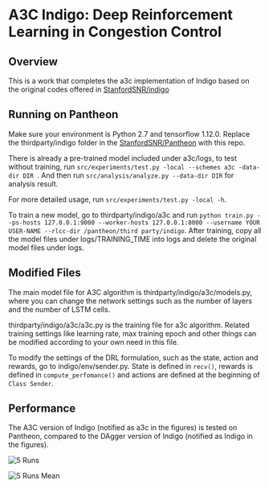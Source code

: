 # A3C Indigo: Deep Reinforcement Learning in Congestion Control
## Overview
This is a work that completes the a3c implementation of Indigo based on the original codes offered in [StanfordSNR/indigo](https://github.com/StanfordSNR/indigo)

## Running on Pantheon
Make sure your environment is Python 2.7 and tensorflow 1.12.0. Replace the thirdparty/indigo folder in the [StanfordSNR/Pantheon](https://github.com/StanfordSNR/pantheon) with this repo.

There is already a pre-trained model included under a3c/logs, to test without training, run ```src/experiments/test.py -local --schemes a3c -data-dir DIR ```. And then run ```src/analysis/analyze.py --data-dir DIR``` for analysis result. 

For more detailed usage, run ```src/experiments/test.py -local -h```.

To train a new model, go to thirdparty/indigo/a3c and run ```python train.py --ps-hosts 127.0.0.1:9000 --worker-hosts 127.0.0.1:8000 --username YOUR USER-NAME --rlcc-dir /pantheon/third party/indigo```. After training, copy all the model files under logs/TRAINING_TIME into logs and delete the original model files under logs.

## Modified Files
The main model file for A3C algorithm is thirdparty/indigo/a3c/models.py, where you can change the network settings such as the number of layers and the number of LSTM cells.

thirdparty/indigo/a3c/a3c.py is the training file for a3c algorithm. Related training settings like learning rate, max training epoch and other things can be modified according to your own need in this file.

To modify the settings of the DRL formulation, such as the state, action and rewards, go to indigo/env/sender.py. State is defined in ```recv()```, rewards is defined in ```compute_perfomance()``` and actions are defined at the beginning of ```Class Sender```.

## Performance
The A3C version of Indigo (notified as a3c in the figures) is tested on Pantheon, compared to the DAgger version of Indigo (notified as Indigo in the figures).

![5 Runs](https://github.com/caoshiyi/a3c_indigo/blob/master/performance/pantheon_summary.png?raw=true)

![5 Runs Mean](https://github.com/caoshiyi/a3c_indigo/blob/master/performance/pantheon_summary_mean.png?raw=true)
